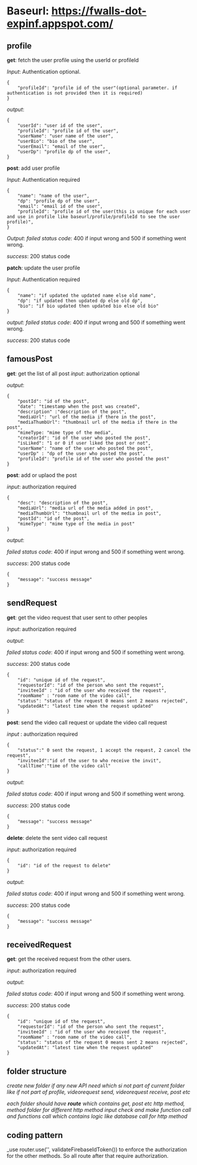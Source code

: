 # Baseurl: https://fwalls-dot-expinf.appspot.com/

## profile

**get**: fetch the user profile using the userId or profileId

*Input*: Authentication optional.
```
{
    "profileId": "profile id of the user"(optional parameter. if authentication is not provided then it is required)
}
```

*output*: 
```
{
    "userId": "user id of the user",
    "profileId": "profile id of the user",
    "userName": "user name of the user",
    "userBio": "bio of the user",
    "userEmail": "email of the user",
    "userDp": "profile dp of the user",
}
```

**post**: add user profile

*Input*: Authentication required
```
{
    "name": "name of the user",
    "dp": "profile dp of the user",
    "email": "email id of the user",
    "profileId": "profile id of the user(this is unique for each user and use in profile like baseurl/profile/profileId to see the user profile)",
}
```
*Output*: 
_failed status code_: 400 if input wrong and 500 if something went wrong.

_success_: 200 status code

**patch**: update the user profile

*Input*: Authentication required
```
{
    "name": "if updated the updated name else old name",
    "dp": "if updated then updated dp else old dp",
    "bio": "if bio updated then updated bio else old bio"
}
```

*output*:
_failed status code_: 400 if input wrong and 500 if something went wrong.

_success_: 200 status code

## famousPost

**get**: get the list of all post
_input_: authorization optional

_output_: 

```
{
    "postId": "id of the post",
    "date": "timestamp when the post was created",
    "description" :"description of the post",
    "mediaUrl": "url of the media if there in the post",
    "mediaThumbUrl": "thumbnail url of the media if there in the post",
    "mimeType: "mime type of the media",
    "creatorId": "id of the user who posted the post",
    "isLiked": "1 or 0 if user liked the post or not",
    "userName": "name of the user who posted the post",
    "userDp" : "dp of the user who posted the post",
    "profileId": "profile id of the user who posted the post"
}
```

**post**: add or uplaod the post

_input_: authorization required

```
{
    "desc": "description of the post",
    "mediaUrl": "media url of the media added in post",
    "mediaThumbUrl": "thumbnail url of the media in post",
    "postId": "id of the post",
    "mimeType": "mime type of the media in post"
}
```

_output_: 

_failed status code_: 400 if input wrong and 500 if something went wrong.

_success_: 200 status code

```
{
    "message": "success message"
}
```

## sendRequest

**get**: get the video request that user sent to other peoples

_input_: authorization required

_output_: 

_failed status code_: 400 if input wrong and 500 if something went wrong.

_success_: 200 status code

```
{
    "id": "unique id of the request",
    "requestorId": "id of the person who sent the request",
    "inviteeId" : "id of the user who received the request",
    "roomName" : "room name of the video call",
    "status": "status of the request 0 means sent 2 means rejected",
    "updatedAt": "latest time when the request updated"
}
```

**post**: send the video call request or update the video call request

_input_ : authorization required

```
{
    "status":" 0 sent the request, 1 accept the request, 2 cancel the request",
    "inviteeId":"id of the user to who receive the invit",
    "callTime":"time of the video call"
}
```

_output_: 

_failed status code_: 400 if input wrong and 500 if something went wrong.

_success_: 200 status code

```
{
    "message": "success message"
}
```

**delete**: delete the sent video call request

_input_: authorization required

```
{
    "id": "id of the request to delete"
}
```
_output_: 

_failed status code_: 400 if input wrong and 500 if something went wrong.

_success_: 200 status code

```
{
    "message": "success message"
}
```

## receivedRequest

**get**: get the received request from the other users.

_input_: authorization required

_output_: 

_failed status code_: 400 if input wrong and 500 if something went wrong.

_success_: 200 status code

```
{
    "id": "unique id of the request",
    "requestorId": "id of the person who sent the request",
    "inviteeId" : "id of the user who received the request",
    "roomName" : "room name of the video call",
    "status": "status of the request 0 means sent 2 means rejected",
    "updatedAt": "latest time when the request updated"
}
```

## folder structure

_create new folder if any new API need which si not part of current folder like if not part of profile, videorequest send, videorequest receive, post etc_

_each folder should have **route** which contains get, post etc http method, method folder for different http method input check and make function call and functions call which contains logic like database call for http method_

## coding pattern

_use router.use('', validateFirebaseIdToken()) to enforce the authorization for the other methods. So all route after that require authorization.